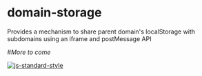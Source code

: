 # domain-storage

Provides a mechanism to share parent domain's localStorage with subdomains using an iframe and postMessage API


#_More to come_

[![js-standard-style](https://img.shields.io/badge/code%20style-standard-brightgreen.svg)](http://standardjs.com)